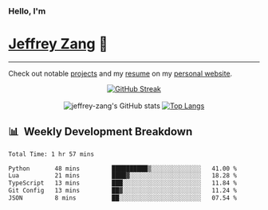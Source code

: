 
### Hello, I'm 
# [Jeffrey Zang](https://www.linkedin.com/in/jeffreyzang/) 🦀

---

Check out notable [projects](https://jeffz.dev/projects) and my [resume](https://jeffz.dev/resume) on my [personal website](https://jeffz.dev/).

<div align = 'center'>

[![GitHub Streak](https://github-readme-streak-stats.herokuapp.com/?user=jeffrey-zang&theme=tokyonight)](https://git.io/streak-stats)
<br></br>
![jeffrey-zang's GitHub stats](https://github-readme-stats.vercel.app/api?username=jeffrey-zang&show_icons=true&theme=tokyonight&hide_rank=true&hide=stars) 
[![Top Langs](https://github-readme-stats.vercel.app/api/top-langs/?username=jeffrey-zang&hide=ShaderLab,HLSL&layout=compact&theme=tokyonight)](https://github.com/anuraghazra/github-readme-stats)

</div>

## 📊 &nbsp;Weekly Development Breakdown
<!--START_SECTION:waka-->

```txt
Total Time: 1 hr 57 mins

Python       48 mins         ██████████▒░░░░░░░░░░░░░░   41.00 %
Lua          21 mins         ████▓░░░░░░░░░░░░░░░░░░░░   18.28 %
TypeScript   13 mins         ███░░░░░░░░░░░░░░░░░░░░░░   11.84 %
Git Config   13 mins         ██▓░░░░░░░░░░░░░░░░░░░░░░   11.24 %
JSON         8 mins          ██░░░░░░░░░░░░░░░░░░░░░░░   07.54 %
```

<!--END_SECTION:waka-->

